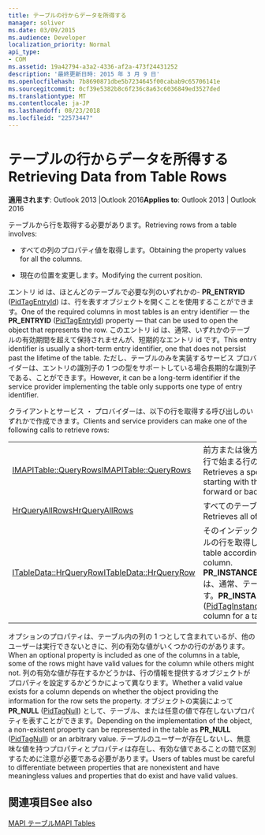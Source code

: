 ```yaml
---
title: テーブルの行からデータを所得する
manager: soliver
ms.date: 03/09/2015
ms.audience: Developer
localization_priority: Normal
api_type:
- COM
ms.assetid: 19a42794-a3a2-4336-af2a-473f24431252
description: '最終更新日時: 2015 年 3 月 9 日'
ms.openlocfilehash: 7b8690871dbe5b7234645f00cabab9c65706141e
ms.sourcegitcommit: 0cf39e5382b8c6f236c8a63c6036849ed3527ded
ms.translationtype: MT
ms.contentlocale: ja-JP
ms.lasthandoff: 08/23/2018
ms.locfileid: "22573447"
---
```

# <a name="retrieving-data-from-table-rows"></a><span data-ttu-id="7d173-103">テーブルの行からデータを所得する</span><span class="sxs-lookup"><span data-stu-id="7d173-103">Retrieving Data from Table Rows</span></span>

  
  
<span data-ttu-id="7d173-104">**適用されます**: Outlook 2013 |Outlook 2016</span><span class="sxs-lookup"><span data-stu-id="7d173-104">**Applies to**: Outlook 2013 | Outlook 2016</span></span> 
  
<span data-ttu-id="7d173-105">テーブルから行を取得する必要があります。</span><span class="sxs-lookup"><span data-stu-id="7d173-105">Retrieving rows from a table involves:</span></span>
  
- <span data-ttu-id="7d173-106">すべての列のプロパティ値を取得します。</span><span class="sxs-lookup"><span data-stu-id="7d173-106">Obtaining the property values for all the columns.</span></span>
    
- <span data-ttu-id="7d173-107">現在の位置を変更します。</span><span class="sxs-lookup"><span data-stu-id="7d173-107">Modifying the current position.</span></span>
    
<span data-ttu-id="7d173-108">エントリ id は、ほとんどのテーブルで必要な列のいずれかの- **PR_ENTRYID** ([PidTagEntryId](pidtagentryid-canonical-property.md)) は、行を表すオブジェクトを開くことを使用することができます。</span><span class="sxs-lookup"><span data-stu-id="7d173-108">One of the required columns in most tables is an entry identifier — the **PR_ENTRYID** ([PidTagEntryId](pidtagentryid-canonical-property.md)) property — that can be used to open the object that represents the row.</span></span> <span data-ttu-id="7d173-109">このエントリ id は、通常、いずれかのテーブルの有効期間を超えて保持されませんが、短期的なエントリ id です。</span><span class="sxs-lookup"><span data-stu-id="7d173-109">This entry identifier is usually a short-term entry identifier, one that does not persist past the lifetime of the table.</span></span> <span data-ttu-id="7d173-110">ただし、テーブルのみを実装するサービス プロバイダーは、エントリの識別子の 1 つの型をサポートしている場合長期的な識別子である、ことができます。</span><span class="sxs-lookup"><span data-stu-id="7d173-110">However, it can be a long-term identifier if the service provider implementing the table only supports one type of entry identifier.</span></span>
  
<span data-ttu-id="7d173-111">クライアントとサービス ・ プロバイダーは、以下の行を取得する呼び出しのいずれかで作成できます。</span><span class="sxs-lookup"><span data-stu-id="7d173-111">Clients and service providers can make one of the following calls to retrieve rows:</span></span>
  
|||
|:-----|:-----|
|[<span data-ttu-id="7d173-112">IMAPITable::QueryRows</span><span class="sxs-lookup"><span data-stu-id="7d173-112">IMAPITable::QueryRows</span></span>](imapitable-queryrows.md) <br/> |<span data-ttu-id="7d173-113">前方または後方のいずれかの方向の現在の行で始まる行の指定した数を取得します。</span><span class="sxs-lookup"><span data-stu-id="7d173-113">Retrieves a specified number of rows starting with the current row in either a forward or backward direction.</span></span>  <br/> |
|[<span data-ttu-id="7d173-114">HrQueryAllRows</span><span class="sxs-lookup"><span data-stu-id="7d173-114">HrQueryAllRows</span></span>](hrqueryallrows.md) <br/> |<span data-ttu-id="7d173-115">すべてのテーブルの行を取得します。</span><span class="sxs-lookup"><span data-stu-id="7d173-115">Retrieves all of the rows in a table.</span></span>  <br/> |
|[<span data-ttu-id="7d173-116">ITableData::HrQueryRow</span><span class="sxs-lookup"><span data-stu-id="7d173-116">ITableData::HrQueryRow</span></span>](itabledata-hrqueryrow.md) <br/> |<span data-ttu-id="7d173-117">そのインデックス列の値に基づいてテーブルの行を取得します。</span><span class="sxs-lookup"><span data-stu-id="7d173-117">Retrieves a row in a table according to the value of its index column.</span></span> <span data-ttu-id="7d173-118">**PR_INSTANCE_KEY**([PidTagInstanceKey](pidtaginstancekey-canonical-property.md)) は、通常、テーブルのインデックスの列です。</span><span class="sxs-lookup"><span data-stu-id="7d173-118">**PR_INSTANCE_KEY** ([PidTagInstanceKey](pidtaginstancekey-canonical-property.md)) is usually the index column for a table.</span></span>  <br/> |
   
<span data-ttu-id="7d173-119">オプションのプロパティは、テーブル内の列の 1 つとして含まれているが、他のユーザーは実行できないときに、列の有効な値がいくつかの行のがあります。</span><span class="sxs-lookup"><span data-stu-id="7d173-119">When an optional property is included as one of the columns in a table, some of the rows might have valid values for the column while others might not.</span></span> <span data-ttu-id="7d173-120">列の有効な値が存在するかどうかは、行の情報を提供するオブジェクトがプロパティを設定するかどうかによって異なります。</span><span class="sxs-lookup"><span data-stu-id="7d173-120">Whether a valid value exists for a column depends on whether the object providing the information for the row sets the property.</span></span> <span data-ttu-id="7d173-121">オブジェクトの実装によって**PR_NULL** ([PidTagNull](pidtagnull-canonical-property.md)) として、テーブル、または任意の値で存在しないプロパティを表すことができます。</span><span class="sxs-lookup"><span data-stu-id="7d173-121">Depending on the implementation of the object, a non-existent property can be represented in the table as **PR_NULL** ([PidTagNull](pidtagnull-canonical-property.md)) or an arbitrary value.</span></span> <span data-ttu-id="7d173-122">テーブルのユーザーが存在しないし、無意味な値を持つプロパティとプロパティは存在し、有効な値であることの間で区別するために注意が必要である必要があります。</span><span class="sxs-lookup"><span data-stu-id="7d173-122">Users of tables must be careful to differentiate between properties that are nonexistent and have meaningless values and properties that do exist and have valid values.</span></span> 
  
## <a name="see-also"></a><span data-ttu-id="7d173-123">関連項目</span><span class="sxs-lookup"><span data-stu-id="7d173-123">See also</span></span>



[<span data-ttu-id="7d173-124">MAPI テーブル</span><span class="sxs-lookup"><span data-stu-id="7d173-124">MAPI Tables</span></span>](mapi-tables.md)

